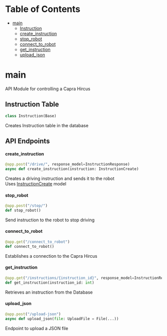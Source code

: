 # Table of Contents

- [main](#main)
  - [Instruction](#main.Instruction)
  - [create_instruction](#main.create_instruction)
  - [stop_robot](#main.stop_robot)
  - [connect_to_robot](#main.connect_to_robot)
  - [get_instruction](#main.get_instruction)
  - [upload_json](#main.upload_json)

<a id="main"></a>

# main

API Module for controlling a Capra Hircus

<a id="main.Instruction"></a>

## Instruction Table

```python
class Instruction(Base)
```

Creates Instruction table in the database

<a id="main.create_instruction"></a>

## API Endpoints

#### create_instruction

```python
@app.post("/drive/", response_model=InstructionResponse)
async def create_instruction(instruction: InstructionCreate)
```

Creates a driving instruction and sends it to the robot  
Uses [InstructionCreate](create_instruction.md) model

<a id="main.stop_robot"></a>

#### stop_robot

```python
@app.post("/stop/")
def stop_robot()
```

Send instruction to the robot to stop driving

<a id="main.connect_to_robot"></a>

#### connect_to_robot

```python
@app.get("/connect_to_robot")
def connect_to_robot()
```

Establishes a connection to the Capra Hircus

<a id="main.get_instruction"></a>

#### get_instruction

```python
@app.get("/instructions/{instruction_id}", response_model=InstructionResponse)
def get_instruction(instruction_id: int)
```

Retrieves an instruction from the Database

<a id="main.upload_json"></a>

#### upload_json

```python
@app.post("/upload-json")
async def upload_json(file: UploadFile = File(...))
```

Endpoint to upload a JSON file
